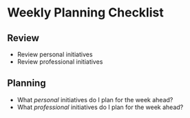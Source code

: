 # Weekly Planning Checklist

## Review

- Review personal initiatives
- Review professional initiatives

## Planning

- What _personal_ initiatives do I plan for the week ahead?
- What _professional_ initiatives do I plan for the week ahead?
